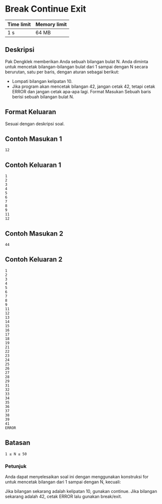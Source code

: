 # Break Continue Exit

Time limit | Memory limit
---------- | ------------
1 s | 64 MB

## Deskripsi
Pak Dengklek memberikan Anda sebuah bilangan bulat N. Anda diminta untuk mencetak bilangan-bilangan bulat dari 1 sampai dengan N secara berurutan, satu per baris, dengan aturan sebagai berikut:

- Lompati bilangan kelipatan 10.
- Jika program akan mencetak bilangan 42, jangan cetak 42, tetapi cetak ERROR dan jangan cetak apa-apa lagi.
Format Masukan
Sebuah baris berisi sebuah bilangan bulat N.

## Format Keluaran
Sesuai dengan deskripsi soal.

## Contoh Masukan 1
    12
## Contoh Keluaran 1
    1
    2
    3
    4
    5
    6
    7
    8
    9
    11
    12
## Contoh Masukan 2
    44
## Contoh Keluaran 2
    1
    2
    3
    4
    5
    6
    7
    8
    9
    11
    12
    13
    14
    15
    16
    17
    18
    19
    21
    22
    23
    24
    25
    26
    27
    28
    29
    31
    32
    33
    34
    35
    36
    37
    38
    39
    41
    ERROR
## Batasan
    1 ≤ N ≤ 50
### Petunjuk
Anda dapat menyelesaikan soal ini dengan menggunakan konstruksi for untuk mencetak bilangan dari 1 sampai dengan N, kecuali:

Jika bilangan sekarang adalah kelipatan 10, gunakan continue.
Jika bilangan sekarang adalah 42, cetak ERROR lalu gunakan break/exit.